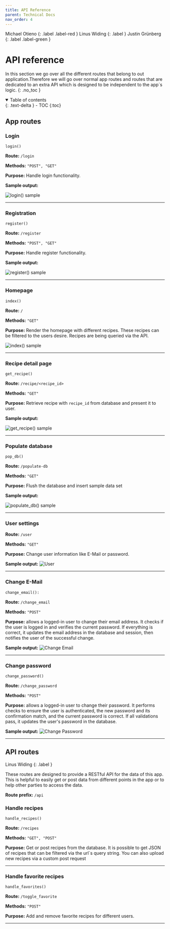 ```yaml
---
title: API Reference
parent: Technical Docs
nav_order: 4
---
```


Michael Otieno
{: .label .label-red }
Linus Widing
{: .label }
Justin Grünberg
{: .label .label-green }

# API reference
In this section we go over all the different routes that belong to out application.Therefore we will go over normal app routes and routes that are dedicated to an extra API which is designed to be independent to the app´s logic. 
{: .no_toc }

<details open markdown="block">
  <summary>
    Table of contents
  </summary>
  {: .text-delta }
- TOC
{:toc}
</details>


## App routes

###  Login

`login()`

**Route:** `/login`

**Methods:** `"POST", "GET"`

**Purpose:** Handle login functionality.

**Sample output:**

![login() sample](../assets/images/login.png)

---

###  Registration

`register()`

**Route:** `/register`

**Methods:** `"POST", "GET"`

**Purpose:** Handle register functionality.

**Sample output:**

![register() sample](../assets/images/register.png)

---

###  Homepage
`index()`

**Route:** `/`

**Methods:** `"GET"`

**Purpose:** Render the homepage with different recipes. These recipes can be filtered to the users desire. Recipes are being queried via the API.

![index() sample](../assets/images/homepage.png)




---

###  Recipe detail page
`get_recipe()`

**Route:** `/recipe/<recipe_id>`

**Methods:** `"GET"`

**Purpose:** Retrieve recipe with `recipe_id` from database and present it to user.

**Sample output:**

![get_recipe() sample](../assets/images/recipe_detail.png)

---

###  Populate database

`pop_db()`

**Route:** `/populate-db`

**Methods:** `"GET"`

**Purpose:** Flush the database and insert sample data set

**Sample output:**

![populate_db() sample](../assets/images/populateDb.png)

---

### User settings
**Route:** `/user`

**Methods:** `"GET"`

**Purpose:** Change user information like E-Mail or password.

**Sample output:**
![User](../assets/images/user.png)

---

### Change E-Mail

`change_email():`

**Route:** `/change_email`

**Methods:** `"POST"`

**Purpose:** allows a logged-in user to change their email address. It checks if the user is logged in and verifies the current password. If everything is correct, it updates the email address in the database and session, then notifies the user of the successful change.

**Sample output:**
![Change Email](../assets/images/change_email.png)

---

### Change password

`change_password()`

**Route:** `/change_password`

**Methods:** `"POST"` 

**Purpose:** allows a logged-in user to change their password. It performs checks to ensure the user is authenticated, the new password and its confirmation match, and the current password is correct. If all validations pass, it updates the user's password in the database.

**Sample output:**
![Change Password](../assets/images/change_password.png)

---

## API routes

Linus Widing
{: .label }

These routes are designed to provide a RESTful API for the data of this app. This is helpful to easily get or post data from different points in the app or to help other parties to access the data.

**Route prefix:** `/api` 

### Handle recipes

`handle_recipes()`

**Route:** `/recipes`

**Methods:** `"GET", "POST"` 

**Purpose:** Get or post recipes from the database. It is possible to get JSON of recipes that can be filtered via the url´s query string. You can also upload new recipes via a custom post request

---

### Handle favorite recipes

`handle_favorites()`

**Route:** `/toggle_favorite`

**Methods:** `"POST"` 

**Purpose:** Add and remove favorite recipes for different users. 

---